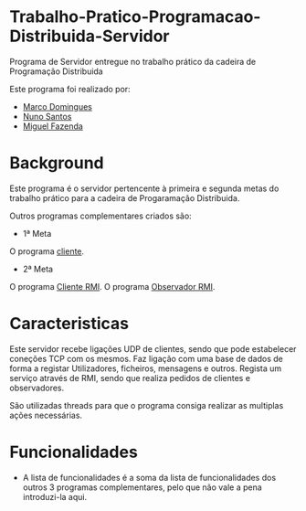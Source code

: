 # Trabalho-Pratico-Programacao-Distribuida-Servidor
Programa de Servidor entregue no trabalho prático da cadeira de Programação Distribuida

Este programa foi realizado por:
- [Marco Domingues](https://github.com/Blaldas)
- [Nuno Santos](https://github.com/MidgetSlayer)
- [Miguel Fazenda](https://github.com/D1scak3)


# Background

Este programa é o servidor pertencente à primeira e segunda metas do trabalho prático para a cadeira de Progaramação Distribuida.

Outros programas complementares criados são:

- 1ª Meta

O programa [cliente](https://github.com/Blaldas/Trabalho-Pratico-Programacao-Distribuida-Cliente).

- 2ª Meta

O programa [Cliente RMI](https://github.com/Blaldas/Trabalho-Pratico-Programacao-Distribuida-Cliente-RMI).
O programa [Observador RMI](https://github.com/Blaldas/Trabalho-Pratico-Programacao-Distribuida-Observador-RMI).


# Caracteristicas

Este servidor recebe ligações UDP de clientes, sendo que pode estabelecer coneções TCP com os mesmos.
Faz ligação com uma base de dados de forma a registar Utilizadores, ficheiros, mensagens e outros.
Regista um serviço através de RMI, sendo que realiza pedidos de clientes e observadores.

São utilizadas threads para que o programa consiga realizar as multiplas ações necessárias.


# Funcionalidades

- A lista de funcionalidades é a soma da lista de funcionalidades dos outros 3 programas complementares, pelo que não vale a pena introduzi-la aqui.
